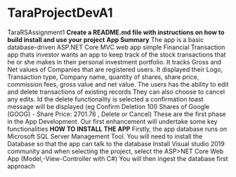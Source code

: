 # TaraProjectDevA1
TaraRSAssignment1
**Create a README.md file with instructions on how to build install and use your project**
**App Summary**
The app is a basic database-driven ASP.NET Core MVC web app simple Financial Transaction app thats investor wants an app to keep track of the stock transactions that he or she makes in their personal investment portfolio. It tracks Gross and Net values of Companies that are registered users.
It displayed their Logo, Transaction type, Company name, quantity of shares, share price, commission fees, gross value and net value. The users has the ability to edit and delete transactions of existing records They can also choose to cancel any edits. Id the delete functionality is selected a confirmation toast message will be displayed (eg Confirm Deletion
100 Shares of Google (GOOG) - Share Price: 2701.76 , Delete or Cancel)
These are the first phase in the App Development.
Our first enhancement will undertake some key functionalities
**HOW TO INSTALL THE APP**
Firstly, the app database runs on Microsoft SQL Server Management Tool. You will need to install the Database so that the app can talk to the database
Install Visual studio 2019 community and when selecting the project, select the ASP>NET Core Web App (Model,-View-Controller with C#)
You will then ingest the database first approach 


